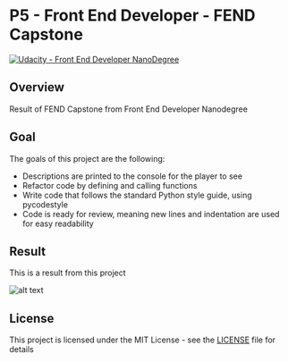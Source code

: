 # **P5 - Front End Developer - FEND Capstone** 
[![Udacity - Front End Developer NanoDegree](https://github.com/vickyaziz/sdc_p1_lanelines/blob/master/test_images/shield-udacity.png)](https://www.udacity.com/school-of-programming)


Overview
---
Result of FEND Capstone from Front End Developer Nanodegree


Goal
---

The goals of this project are the following:
* Descriptions are printed to the console for the player to see
* Refactor code by defining and calling functions
* Write code that follows the standard Python style guide, using pycodestyle
* Code is ready for review, meaning new lines and indentation are used for easy readability


Result
---

[//]: # (Image References)
[pipe0]: ./result/screenshot.png "FEND Capstone"

This is a result from this project 

![alt text][pipe0]


## License
This project is licensed under the MIT License - see the [LICENSE](LICENSE) file for details
